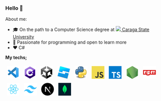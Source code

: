 ### Hello 👋

About me:

-  🎓 On the path to a Computer Science degree at [<image src="assets/csu.png" style="height: 20px" /> Caraga State University](https://maps.app.goo.gl/5tfByC7Zv5Ja4TpG8)
-  🔮 Passionate for programming and open to learn more
-  ❤️ C#

**My techs;**

<span>
    <a href="https://code.visualstudio.com/"><img title="Visual Studio Code" height="40" style="padding: 5px;" src="assets/vscode.png" /></a>
    <a href="https://learn.microsoft.com/en-us/dotnet/csharp/tour-of-csharp/"><img title="C#" height="40" style="padding: 5px;" src="assets/csharp.png" /></a>
    <a href="https://unity.com/"><img title="Unity" height="40" style="padding: 5px;" src="assets/unity.png" /></a>
    <a href="https://create.roblox.com/"><img title="Roblox Studio" height="40" style="padding: 5px;" src="assets/robloxstudio.png" /></a>
    <a href="https://docs.python.org/3/"><img title="Python" height="40" style="padding: 5px;" src="assets/python.png" /></a>
    <a href="https://developer.mozilla.org/en-US/docs/Web/JavaScript"><img title="Javascript" height="40" style="padding: 5px;" src="assets/javascript.png" /></a>
    <a href="https://www.typescriptlang.org/"><img title="Typescript" height="40" style="padding: 5px;" src="assets/typescript.png" /></a>
    <a href="https://nodejs.org/"><img title="NodeJS" height="40" style="padding: 5px;" src="assets/nodejs.png" /></a>
    <a href="https://www.npmjs.com/"><img title="npm" height="40" style="padding: 5px;" src="assets/npm.png" /></a>
    <a href="https://react.dev/"><img title="ReactJS" height="40" style="padding: 5px;" src="assets/react.png" /></a>
    <a href="https://tailwindcss.com/"><img title="TailwindCSS" height="40" style="padding: 5px;" src="assets/tailwindcss.png" /></a>
    <a href="https://nextjs.org/"><img title="NextJS" height="40" style="padding: 5px;" src="assets/nextjs.webp" /></a>
    <a href="https://www.mongodb.com/"><img title="MongoDB" height="40" style="padding: 5px;" src="assets/mongodb.png" /></a>
</span>
